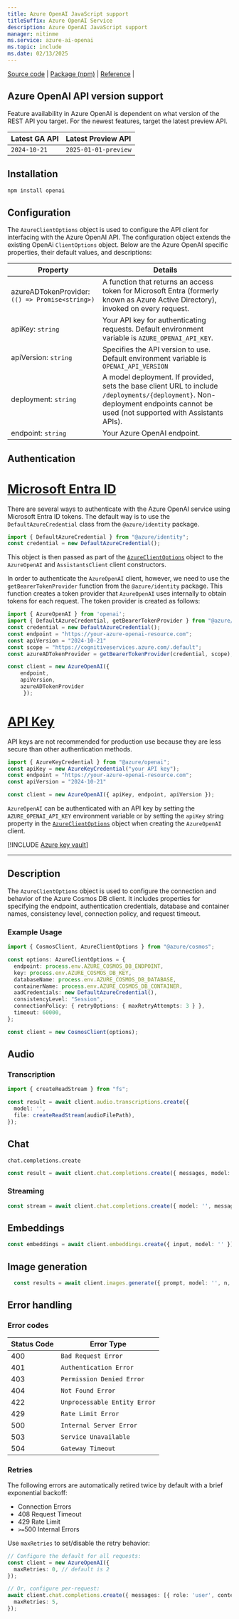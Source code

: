 ```yaml
---
title: Azure OpenAI JavaScript support
titleSuffix: Azure OpenAI Service
description: Azure OpenAI JavaScript support
manager: nitinme
ms.service: azure-ai-openai
ms.topic: include
ms.date: 02/13/2025
---
```


[Source code](https://github.com/openai/openai-node) | [Package (npm)](https://www.npmjs.com/package/openai) | [Reference](../../reference.md) |


## Azure OpenAI API version support

Feature availability in Azure OpenAI is dependent on what version of the REST API you target. For the newest features, target the latest preview API.

| Latest GA API | Latest Preview API|
|:-----|:------|
|`2024-10-21` |`2025-01-01-preview`|

## Installation

```cmd
npm install openai
```

## Configuration

The `AzureClientOptions` object is used to configure the API client for interfacing with the Azure OpenAI API. The configuration object extends the existing OpenAi `ClientOptions` object. Below are the Azure OpenAI specific properties, their default values, and descriptions:

| Property | Details |
|--|--|
| azureADTokenProvider: `(() => Promise<string>)` | A function that returns an access token for Microsoft Entra (formerly known as Azure Active Directory), invoked on every request.|
| apiKey: `string` | Your API key for authenticating requests. Default environment variable is `AZURE_OPENAI_API_KEY`.|
| apiVersion: `string` | Specifies the API version to use. Default environment variable is `OPENAI_API_VERSION` |
| deployment: `string` | A model deployment. If provided, sets the base client URL to include `/deployments/{deployment}`. Non-deployment endpoints cannot be used (not supported with Assistants APIs).|
| endpoint: `string` | Your Azure OpenAI endpoint.|

## Authentication

# [Microsoft Entra ID](#tab/secure)

There are several ways to authenticate with the Azure OpenAI service using Microsoft Entra ID tokens. The default way is to use the `DefaultAzureCredential` class from the `@azure/identity` package.

```typescript
import { DefaultAzureCredential } from "@azure/identity";
const credential = new DefaultAzureCredential();
```

This object is then passed as part of the [`AzureClientOptions`](#configuration) object to the `AzureOpenAI` and `AssistantsClient` client constructors.

In order to authenticate the `AzureOpenAI` client, however, we need to use the `getBearerTokenProvider` function from the `@azure/identity` package. This function creates a token provider that `AzureOpenAI` uses internally to obtain tokens for each request. The token provider is created as follows:

```typescript
import { AzureOpenAI } from 'openai';
import { DefaultAzureCredential, getBearerTokenProvider } from "@azure/identity";
const credential = new DefaultAzureCredential();
const endpoint = "https://your-azure-openai-resource.com";
const apiVersion = "2024-10-21"
const scope = "https://cognitiveservices.azure.com/.default";
const azureADTokenProvider = getBearerTokenProvider(credential, scope);

const client = new AzureOpenAI({ 
    endpoint, 
    apiVersion,
    azureADTokenProvider
     });
```

# [API Key](#tab/api-key)

API keys are not recommended for production use because they are less secure than other authentication methods. 

```typescript
import { AzureKeyCredential } from "@azure/openai";
const apiKey = new AzureKeyCredential("your API key");
const endpoint = "https://your-azure-openai-resource.com";
const apiVersion = "2024-10-21"

const client = new AzureOpenAI({ apiKey, endpoint, apiVersion });
```

`AzureOpenAI` can be authenticated with an API key by setting the `AZURE_OPENAI_API_KEY` environment variable or by setting the `apiKey` string property in the [`AzureClientOptions`](#configuration) object when creating the `AzureOpenAI` client.

[!INCLUDE [Azure key vault](~/reusable-content/ce-skilling/azure/includes/ai-services/security/azure-key-vault.md)]

---

## Description

The `AzureClientOptions` object is used to configure the connection and behavior of the Azure Cosmos DB client. It includes properties for specifying the endpoint, authentication credentials, database and container names, consistency level, connection policy, and request timeout.

### Example Usage

```typescript
import { CosmosClient, AzureClientOptions } from "@azure/cosmos";

const options: AzureClientOptions = {
  endpoint: process.env.AZURE_COSMOS_DB_ENDPOINT,
  key: process.env.AZURE_COSMOS_DB_KEY,
  databaseName: process.env.AZURE_COSMOS_DB_DATABASE,
  containerName: process.env.AZURE_COSMOS_DB_CONTAINER,
  aadCredentials: new DefaultAzureCredential(),
  consistencyLevel: "Session",
  connectionPolicy: { retryOptions: { maxRetryAttempts: 3 } },
  timeout: 60000,
};

const client = new CosmosClient(options);
```

## Audio

### Transcription

```typescript
import { createReadStream } from "fs";

const result = await client.audio.transcriptions.create({
  model: '',
  file: createReadStream(audioFilePath),
});
```

## Chat

`chat.completions.create`

```typescript
const result = await client.chat.completions.create({ messages, model: '', max_tokens: 100 });
```

### Streaming

```typescript
const stream = await client.chat.completions.create({ model: '', messages, max_tokens: 100, stream: true });
```

## Embeddings

```typescript
const embeddings = await client.embeddings.create({ input, model: '' });
```

## Image generation

```typescript
  const results = await client.images.generate({ prompt, model: '', n, size });
```

## Error handling

### Error codes

| Status Code | Error Type |
|----|---|
| 400         | `Bad Request Error`          |
| 401         | `Authentication Error`       |
| 403         | `Permission Denied Error`    |
| 404         | `Not Found Error`            |
| 422         | `Unprocessable Entity Error` |
| 429         | `Rate Limit Error`           |
| 500         | `Internal Server Error`      |
| 503         | `Service Unavailable`       |
| 504         | `Gateway Timeout` |

### Retries

The following errors are automatically retired twice by default with a brief exponential backoff:

- Connection Errors
- 408 Request Timeout
- 429 Rate Limit
- `>=`500 Internal Errors

Use `maxRetries` to set/disable the retry behavior:

```typescript
// Configure the default for all requests:
const client = new AzureOpenAI({
  maxRetries: 0, // default is 2
});

// Or, configure per-request:
await client.chat.completions.create({ messages: [{ role: 'user', content: 'How can I get the name of the current day in Node.js?' }], model: '' }, {
  maxRetries: 5,
});
```